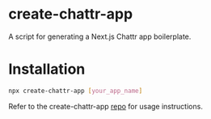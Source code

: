 # create-chattr-app

A script for generating a Next.js Chattr app boilerplate.

# Installation

```bash
npx create-chattr-app [your_app_name]
```

Refer to the create-chattr-app [repo](https://github.com/christianbmartinez/create-chattr-app) for usage instructions.
